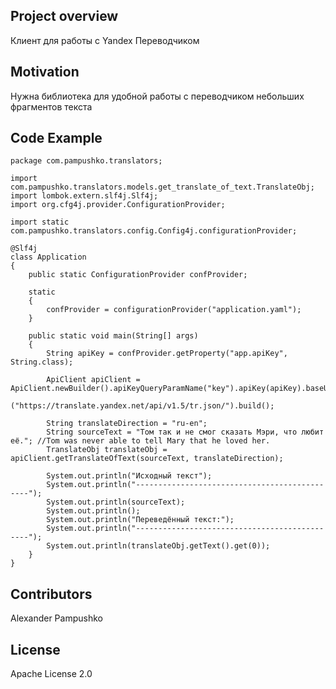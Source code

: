 ## Project overview
Клиент для работы с Yandex Переводчиком  
## Motivation
Нужна библиотека для удобной работы с переводчиком небольших фрагментов текста  
## Code Example

```
package com.pampushko.translators;

import com.pampushko.translators.models.get_translate_of_text.TranslateObj;
import lombok.extern.slf4j.Slf4j;
import org.cfg4j.provider.ConfigurationProvider;

import static com.pampushko.translators.config.Config4j.configurationProvider;

@Slf4j
class Application
{
	public static ConfigurationProvider confProvider;
	
	static
	{
		confProvider = configurationProvider("application.yaml");
	}
	
	public static void main(String[] args)
	{
		String apiKey = confProvider.getProperty("app.apiKey", String.class);
		
		ApiClient apiClient = ApiClient.newBuilder().apiKeyQueryParamName("key").apiKey(apiKey).baseUrl
				("https://translate.yandex.net/api/v1.5/tr.json/").build();
		
		String translateDirection = "ru-en";
		String sourceText = "Том так и не смог сказать Мэри, что любит её."; //Tom was never able to tell Mary that he loved her.
		TranslateObj translateObj = apiClient.getTranslateOfText(sourceText, translateDirection);
		
		System.out.println("Исходный текст");
		System.out.println("----------------------------------------------");
		System.out.println(sourceText);
		System.out.println();
		System.out.println("Переведённый текст:");
		System.out.println("----------------------------------------------");
		System.out.println(translateObj.getText().get(0));
	}
}
```
  
## Contributors
Alexander Pampushko
   
## License
  
Apache License 2.0
